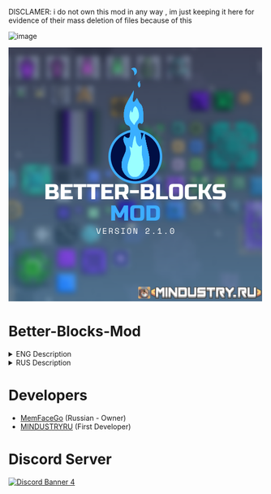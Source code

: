 DISCLAMER: i do not own this mod in any way , im just keeping it here for evidence of their mass deletion of files because of this

![image](https://user-images.githubusercontent.com/60143910/98411858-cd59a000-2044-11eb-9156-8e1a477bdc9c.png)




![Logo](sprites/ReadMe/Better-Blocks_Mod.png)



# Better-Blocks-Mod

<details> 
  <summary>ENG Description</summary>
Better-Blocks-Mod: this mod adds more blocks , materials and enemies.

The mod is being developed specifically for mindustry.ru.

For all questions, write to Discord: https://discord.mindustry.ru/
![Discord Shield](https://discordapp.com/api/guilds/658670734222163989/widget.png?style=shield)
</details>

<details> 
  <summary>RUS Description</summary>
Better-Blocks-Mod: Этот мод добавляет больше блоков, материалов и врагов.


Мод разрабатывается специально для mindustry.ru.

По всем вопросам пишите в Discord: https://discord.mindustry.ru/
![Discord Shield](https://discordapp.com/api/guilds/658670734222163989/widget.png?style=shield)
</details>


# Developers
- [MemFaceGo](https://github.com/MemFaceGo) (Russian - Owner)
- [MINDUSTRYRU](https://github.com/MINDUSTRYRU) (First Developer)

# Discord Server

<a href="https://discord.mindustry.ru/"><img src="https://discordapp.com/api/guilds/658670734222163989/widget.png?style=banner4" alt="Discord Banner 4"/></a>
